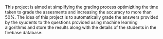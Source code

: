 This project is aimed at simplifying the grading process optimiziting the time taken to grade the assesments and increasing the accuracy to more than 50%.
The idea of this project is to automatically grade the answers provided by the syudents to the questions provided using machine learning algorithms and store the results along with the details of the students in the firebase database.
